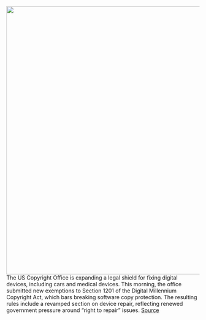 <img src='https://cdn.vox-cdn.com/thumbor/wCiHf5llrJTYdEpYmtKzDy8igG8=/0x0:2040x1360/1200x800/filters:focal(857x517:1183x843)/cdn.vox-cdn.com/uploads/chorus_image/image/70051676/cracked-iphone-stock-1198.0.0.jpg' width='700px' /><br/>
The US Copyright Office is expanding a legal shield for fixing digital devices, including cars and medical devices. This morning, the office submitted new exemptions to Section 1201 of the Digital Millennium Copyright Act, which bars breaking software copy protection. The resulting rules include a revamped section on device repair, reflecting renewed government pressure around “right to repair” issues.
<a href='https://www.theverge.com/2021/10/27/22747310/us-copyright-office-dmca-section-1201-exemption-rulemaking-report'> Source <a/>